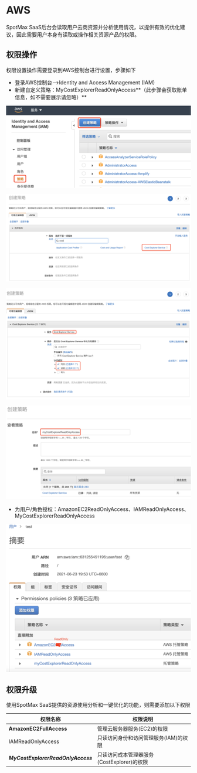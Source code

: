 # AWS

SpotMax SaaS后台会读取用户云商资源并分析使用情况，以提供有效的优化建议，因此需要用户本身有读取或操作相关资源产品的权限。

## 权限操作

权限设置操作需要登录到AWS控制台进行设置，步骤如下

* 登录AWS控制台—>Identity and Access Management (IAM)
* 新建自定义策略：MyCostExplorerReadOnlyAccess**（此步骤会获取账单信息，如不需要展示请忽略）**

![](<../../.gitbook/assets/image (197).png>)

![](<../../.gitbook/assets/image (85).png>)

![](<../../.gitbook/assets/image (4) (1).png>)

![](<../../.gitbook/assets/image (216).png>)

* 为用户/角色授权：AmazonEC2ReadOnlyAccess、IAMReadOnlyAccess、MyCostExplorerReadOnlyAccess

![](<../../.gitbook/assets/image (253).png>)

## **权限升级**

使用SpotMax SaaS提供的资源使用分析和一键优化的功能，则需要添加以下权限

| 权限名称                               | 权限说明                         |
| ---------------------------------- | ---------------------------- |
| **AmazonEC2FullAccess**            | 管理云服务器服务(EC2)的权限             |
| IAMReadOnlyAccess                  | 只读访问身份和访问管理服务(IAM)的权限        |
| _**MyCostExplorerReadOnlyAccess**_ | 只读访问成本管理器服务(CostExplorer)的权限 |
